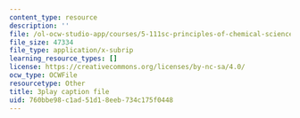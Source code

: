 ```yaml
---
content_type: resource
description: ''
file: /ol-ocw-studio-app/courses/5-111sc-principles-of-chemical-science-fall-2014/760bbe98c1ad51d18eeb734c175f0448_XKeAd4xybjM.vtt
file_size: 47334
file_type: application/x-subrip
learning_resource_types: []
license: https://creativecommons.org/licenses/by-nc-sa/4.0/
ocw_type: OCWFile
resourcetype: Other
title: 3play caption file
uid: 760bbe98-c1ad-51d1-8eeb-734c175f0448
---
```

